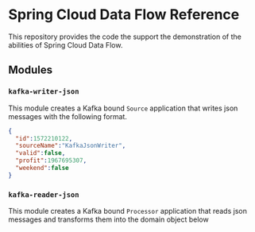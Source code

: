 # Spring Cloud Data Flow Reference

This repository provides the code the support the demonstration of the abilities of Spring Cloud Data Flow.

## Modules

### `kafka-writer-json`
This module creates a Kafka bound `Source` application that writes json messages with the following format. 
```json
{
  "id":1572210122,
  "sourceName":"KafkaJsonWriter",
  "valid":false,
  "profit":1967695307,
  "weekend":false
}
```

### `kafka-reader-json`
This module creates a Kafka bound `Processor` application that reads json messages and transforms them into the domain
object below 